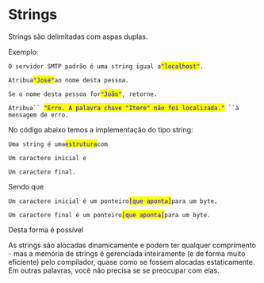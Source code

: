# Strings

Strings são delimitadas com aspas duplas.

Exemplo:

`O servidor SMTP padrão é uma string igual a`<mark style="color:blue;">`"localhost"`</mark>`.`

`Atribua`<mark style="color:blue;">`"José"`</mark>`ao nome desta pessoa.`

`Se o nome desta pessoa for`<mark style="color:blue;">`"João"`</mark>`, retorne.`

`Atribua`` `<mark style="color:blue;">`"Erro. A palavra chave "Itere" não foi localizada."`</mark>` ``à mensagem de erro.`

No código abaixo temos a implementação do tipo string:

`Uma string é uma`<mark style="color:blue;">`estrutura`</mark>`com`&#x20;

&#x20; `Um caractere inicial e`&#x20;

&#x20; `Um caractere final.`



Sendo que

`Um caractere inicial é um ponteiro`<mark style="color:blue;">`[que aponta]`</mark>`para um byte.`&#x20;

`Um caractere final é um ponteiro`<mark style="color:blue;">`[que aponta]`</mark>`para um byte.`



Desta forma é possível&#x20;



As strings são alocadas dinamicamente e podem ter qualquer comprimento - mas a memória de strings é gerenciada inteiramente (e de forma muito eficiente) pelo compilador, quase como se fossem alocadas estaticamente. Em outras palavras, você não precisa se se preocupar com elas.





